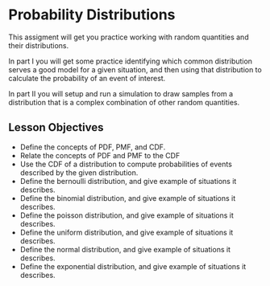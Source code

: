 # Probability Distributions

This assigment will get you practice working with random quantities and their distributions.

In part I you will get some practice identifying which common distribution serves a good model for a given situation, and then using that distribution to calculate the probability of an event of interest.

In part II you will setup and run a simulation to draw samples from a distribution that is a complex combination of other random quantities.

## Lesson Objectives

- Define the concepts of PDF, PMF, and CDF.
- Relate the concepts of PDF and PMF to the CDF
- Use the CDF of a distribution to compute probabilities of events described by the given distribution.
- Define the bernoulli distribution, and give example of situations it describes.
- Define the binomial distribution, and give example of situations it describes.
- Define the poisson distribution, and give example of situations it describes.
- Define the uniform distribution, and give example of situations it describes.
- Define the normal distribution, and give example of situations it describes.
- Define the exponential distribution, and give example of situations it describes.
